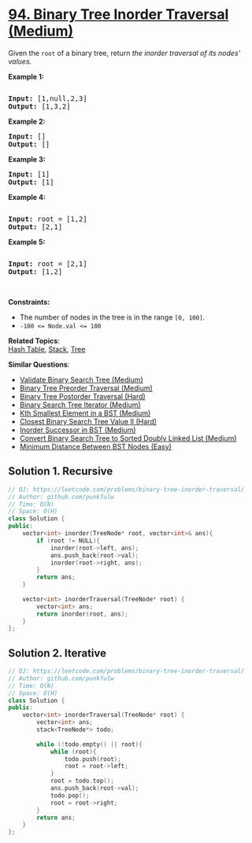 # [94. Binary Tree Inorder Traversal (Medium)](https://leetcode.com/problems/binary-tree-inorder-traversal/)

<p>Given the <code>root</code> of a binary tree, return<em> the inorder traversal of its nodes' values.</em></p>

<p><strong>Example 1:</strong></p>
<img alt="" src="https://assets.leetcode.com/uploads/2020/09/15/inorder_1.jpg">
<pre>
<strong>Input:</strong> [1,null,2,3]
<strong>Output:</strong> [1,3,2]
</pre>

<p><strong>Example 2:</strong></p>
<pre>
<strong>Input:</strong> []
<strong>Output:</strong> []
</pre>

<p><strong>Example 3:</strong></p>
<pre>
<strong>Input:</strong> [1]
<strong>Output:</strong> [1]
</pre>

<p><strong>Example 4:</strong></p>
<img alt="" src="https://assets.leetcode.com/uploads/2020/09/15/inorder_5.jpg">
<pre>
<strong>Input:</strong> root = [1,2]
<strong>Output:</strong> [2,1]
</pre>

<p><strong>Example 5:</strong></p>
<img alt="" src="https://assets.leetcode.com/uploads/2020/09/15/inorder_4.jpg">
<pre>
<strong>Input:</strong> root = [2,1]
<strong>Output:</strong> [1,2]
</pre>

<p>&nbsp;</p>
<p><strong>Constraints:</strong></p>

<ul>
  <li>The number of nodes in the tree is in the range <code>[0, 100]</code>.</li>
  <li><code>-100 &lt;= Node.val &lt;= 100</code></li>
</ul>


**Related Topics**:  
[Hash Table](https://leetcode.com/tag/hash-table/), [Stack](https://leetcode.com/tag/stack/), [Tree](https://leetcode.com/tag/tree/)

**Similar Questions**:
* [Validate Binary Search Tree (Medium)](https://leetcode.com/problems/validate-binary-search-tree/)
* [Binary Tree Preorder Traversal (Medium)](https://leetcode.com/problems/binary-tree-preorder-traversal/)
* [Binary Tree Postorder Traversal (Hard)](https://leetcode.com/problems/binary-tree-postorder-traversal/)
* [Binary Search Tree Iterator (Medium)](https://leetcode.com/problems/binary-search-tree-iterator/)
* [Kth Smallest Element in a BST (Medium)](https://leetcode.com/problems/kth-smallest-element-in-a-bst/)
* [Closest Binary Search Tree Value II (Hard)](https://leetcode.com/problems/closest-binary-search-tree-value-ii/)
* [Inorder Successor in BST (Medium)](https://leetcode.com/problems/inorder-successor-in-bst/)
* [Convert Binary Search Tree to Sorted Doubly Linked List (Medium)](https://leetcode.com/problems/convert-binary-search-tree-to-sorted-doubly-linked-list/)
* [Minimum Distance Between BST Nodes (Easy)](https://leetcode.com/problems/minimum-distance-between-bst-nodes/)

## Solution 1. Recursive

```cpp
// OJ: https://leetcode.com/problems/binary-tree-inorder-traversal/
// Author: github.com/punkfulw
// Time: O(N)
// Space: O(H)
class Solution {
public:
    vector<int> inorder(TreeNode* root, vector<int>& ans){
        if (root != NULL){
            inorder(root->left, ans);
            ans.push_back(root->val);
            inorder(root->right, ans);
        }
        return ans;
    }
    
    vector<int> inorderTraversal(TreeNode* root) {
        vector<int> ans;
        return inorder(root, ans);
    }
};
```

## Solution 2. Iterative

```cpp
// OJ: https://leetcode.com/problems/binary-tree-inorder-traversal/
// Author: github.com/punkfulw
// Time: O(N)
// Space: O(H)
class Solution {
public:
    vector<int> inorderTraversal(TreeNode* root) {
        vector<int> ans;
        stack<TreeNode*> todo;
        
        while (!todo.empty() || root){
            while (root){
                todo.push(root);
                root = root->left;
            }
            root = todo.top();
            ans.push_back(root->val);
            todo.pop();
            root = root->right;
        }
        return ans;
    }
};
```
